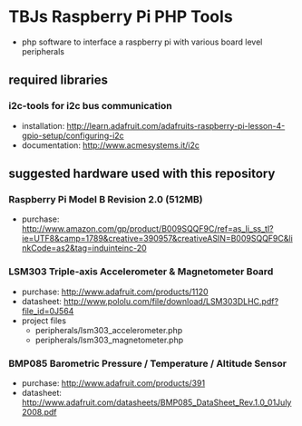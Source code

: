 TBJs Raspberry Pi PHP Tools
===========================
- php software to interface a raspberry pi with various board level peripherals


required libraries
------------------

### i2c-tools for i2c bus communication
- installation: http://learn.adafruit.com/adafruits-raspberry-pi-lesson-4-gpio-setup/configuring-i2c
- documentation: http://www.acmesystems.it/i2c


suggested hardware used with this repository
--------------------------------------------

### Raspberry Pi Model B Revision 2.0 (512MB)
- purchase: http://www.amazon.com/gp/product/B009SQQF9C/ref=as_li_ss_tl?ie=UTF8&camp=1789&creative=390957&creativeASIN=B009SQQF9C&linkCode=as2&tag=induinteinc-20
	
### LSM303 Triple-axis Accelerometer & Magnetometer Board
- purchase: http://www.adafruit.com/products/1120
- datasheet: http://www.pololu.com/file/download/LSM303DLHC.pdf?file_id=0J564
- project files
	- peripherals/lsm303_accelerometer.php
	- peripherals/lsm303_magnetometer.php

	
### BMP085 Barometric Pressure / Temperature / Altitude Sensor
- purchase: http://www.adafruit.com/products/391
- datasheet: http://www.adafruit.com/datasheets/BMP085_DataSheet_Rev.1.0_01July2008.pdf